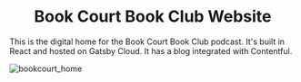
<h1 align="center">
  Book Court Book Club Website
</h1>

<p>This is the digital home for the Book Court Book Club podcast. It's built in React and hosted on Gatsby Cloud. It has a blog integrated with Contentful.</p>

![bookcourt_home](https://user-images.githubusercontent.com/87457132/216488298-9827d2a0-be20-49c2-a3ef-0bff767b0b6d.png)
